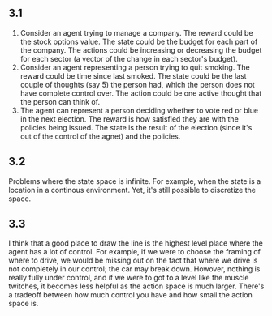 ## 3.1
1. Consider an agent trying to manage a company. The reward could be the stock
options value. The state could be the budget for each part of the company. The
actions could be increasing or decreasing the budget for each sector (a vector
of the change in each sector's budget).
2. Consider an agent representing a person trying to quit smoking. The reward
could be time since last smoked. The state could be the last couple of thoughts
(say 5) the person had, which the person does not have complete control over.
The action could be one active thought that the person can think of.
3. The agent can represent a person deciding whether to vote red or blue in the
next election. The reward is how satisfied they are with the policies being
issued. The state is the result of the election (since it's out of the control
of the agnet) and the policies.

## 3.2
Problems where the state space is infinite. For example, when the state is a location in a continous environment. Yet, it's still possible to discretize the space. 

## 3.3 
I think that a good place to draw the line is the highest level place where the agent has a lot of control. For example, if we were to choose the framing of where to drive, we would be missing out on the fact that where we drive is not completely in our control; the car may break down. Howover, nothing is really fully under control, and if we were to got to a level like the muscle twitches, it becomes less helpful as the action space is much larger. There's a tradeoff between how much control you have and how small the action space is.